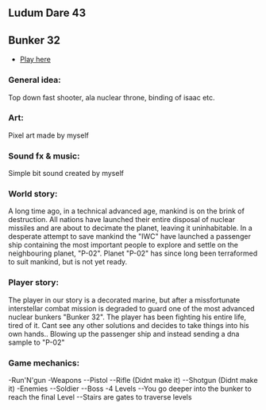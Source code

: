 ## Ludum Dare 43

## Bunker 32

* [Play here](https://aerosolswe.github.io/Bunker-32/)

### General idea:
Top down fast shooter, ala nuclear throne, binding of isaac etc.

### Art:
Pixel art made by myself

### Sound fx & music:
Simple bit sound created by myself

### World story:
A long time ago, in a technical advanced age, mankind is on the brink of destruction.
All nations have launched their entire disposal of nuclear missiles and are about to decimate the planet, leaving it uninhabitable.
In a desperate attempt to save mankind the "IWC" have launched a passenger ship containing the most important people to explore and settle on the neighbouring planet, "P-02".
Planet "P-02" has since long been terraformed to suit mankind, but is not yet ready.

### Player story:
The player in our story is a decorated marine, but after a missfortunate interstellar combat mission is degraded to guard one of the most advanced nuclear bunkers "Bunker 32".
The player has been fighting his entire life, tired of it. Cant see any other solutions and decides to take things into his own hands.. Blowing up the passenger ship and instead sending a dna sample to "P-02"

### Game mechanics:
-Run'N'gun
-Weapons
--Pistol
--Rifle (Didnt make it)
--Shotgun (Didnt make it)
-Enemies
--Soldier
--Boss
-4 Levels
--You go deeper into the bunker to reach the final Level
--Stairs are gates to traverse levels
